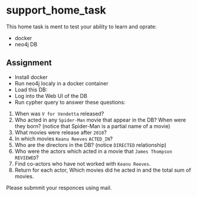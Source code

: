 # support_home_task

This home task is ment to test your ability to learn and oprate:
* docker
* neo4j DB

## Assignment

* Install docker
* Run neo4j localy in a docker container
* Load this DB:
* Log into the Web UI of the DB
* Run cypher query to answer these questions:


1. When was `V for Vendetta` released?
2. Who acted in any `Spider-Man` movie that appear in the DB? When were they born? (notice that Spider-Man is a partial name of a movie)
3. What movies were release after `2010`?
4. In which movies `Keanu Reeves` `ACTED_IN`?
5. Who are the directors in the DB? (notice `DIRECTED` relationship)
6. Who were the actors which acted in a movie that `James Thompson` `REVIEWED`?
7. Find co-actors who have nоt worked with `Keanu Reeves`.
8. Return for each actor, Which movies did he acted in and the total sum of movies.

Please submmit your responces using mail.
 
